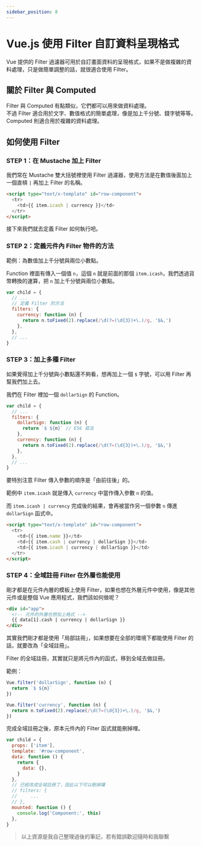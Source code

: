```yaml
---
sidebar_position: 8
---
```


# Vue.js 使用 Filter 自訂資料呈現格式

Vue 提供的 Filter 過濾器可用於自訂畫面資料的呈現格式，如果不是做複雜的資料處理，只是做簡單調整的話，就很適合使用 Filter。

## 關於 Filter 與 Computed

Filter 與 Computed 有點類似，它們都可以用來做資料處理。  
不過 Filter 適合用於文字、數值格式的簡單處理，像是加上千分號、錢字號等等。  
Computed 則適合用於複雜的資料處理。

## 如何使用 Filter

### STEP 1：在 Mustache 加上 Filter

我們常在 Mustache 雙大括號裡使用 Filter 過濾器，使用方法是在數值後面加上一個直槓 `|` 再加上 Filter 的名稱。

```html
<script type="text/x-template" id="row-component">
  <tr>
    <td>{{ item.icash | currency }}</td>
  </tr>
</script>
```

接下來我們就去定義 Filter 如何執行吧。

### STEP 2：定義元件內 Filter 物件的方法

範例：為數值加上千分號與兩位小數點。

Function 裡面有傳入一個值 `n`，這個 `n` 就是前面的那個 `item.icash`，我們透過貨幣轉換的運算，把 `n` 加上千分號與兩位小數點。

```javascript
var child = {
  // ...
  // 定義 Filter 的方法
  filters: {
    currency: function (n) {
      return n.toFixed(2).replace(/\d(?=(\d{3})+\.)/g, '$&,')
    },
  },
  // ...
}
```

### STEP 3：加上多種 Filter

如果覺得加上千分號與小數點還不夠看，想再加上一個 `$` 字號，可以用 Filter 再幫我們加上去。

我們在 Filter 裡加一個 `dollarSign` 的 Function。

```javascript
var child = {
  // ...
  filters: {
    dollarSign: function (n) {
      return `$ ${n}` // ES6 寫法
    },
    currency: function (n) {
      return n.toFixed(2).replace(/\d(?=(\d{3})+\.)/g, '$&,')
    },
  },
  // ...
}
```

要特別注意 Filter 傳入參數的順序是「由前往後」的。

範例中 `item.icash` 就是傳入 `currency` 中當作傳入參數 `n` 的值。

而 `item.icash | currency` 完成後的結果，會再被當作另一個參數 `n` 傳進 `dollarSign` 函式中。

```html
<script type="text/x-template" id="row-component">
  <tr>
    <td>{{ item.name }}</td>
    <td>{{ item.cash | currency | dollarSign }}</td>
    <td>{{ item.icash | currency | dollarSign }}</td>
  </tr>
</script>
```

### STEP 4：全域註冊 Filter 在外層也能使用

剛才都是在元件內層的模板上使用 Filter，如果也想在外層元件中使用，像是其他元件或是整個 Vue 應用程式，我們該如何做呢？

```html
<div id="app">
  <!-- 元件的外層也想加上格式 -->
  {{ data[1].cash | currency | dollarSign }}
</div>
```

其實我們剛才都是使用「局部註冊」，如果想要在全部的環境下都能使用 Filter 的話，就要改為「全域註冊」。

Filter 的全域註冊，其實就只是將元件內的函式，移到全域去做註冊。

範例：

```javascript
Vue.filter('dollarSign', function (n) {
  return `$ ${n}`
})

Vue.filter('currency', function (n) {
  return n.toFixed(2).replace(/\d(?=(\d{3})+\.)/g, '$&,')
})
```

完成全域註冊之後，原本元件內的 Filter 函式就能刪掉哩。

```javascript
var child = {
  props: ['item'],
  template: '#row-component',
  data: function () {
    return {
      data: {},
    }
  },
  // 已經改成全域註冊了，因此以下可以刪掉囉
  // filters: {
  //     ...
  // },
  mounted: function () {
    console.log('Component:', this)
  },
}
```

> 以上資源是我自己整理過後的筆記，若有錯誤歡迎隨時和我聯繫
